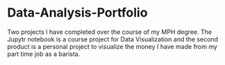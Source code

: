 # Data-Analysis-Portfolio
Two projects I have completed over the course of my MPH degree. The Jupytr notebook is a course project for Data Visualization and the second product is a personal project to visualize the money I have made from my part time job as a barista.
